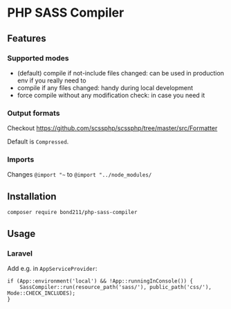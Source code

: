# PHP SASS Compiler

## Features

### Supported modes

- (default) compile if not-include files changed: can be used in production env if you really need to
- compile if any files changed: handy during local development
- force compile without any modification check: in case you need it


### Output formats

Checkout https://github.com/scssphp/scssphp/tree/master/src/Formatter

Default is `Compressed`.

### Imports

Changes `@import "~` to `@import "../node_modules/`


## Installation

    composer require bond211/php-sass-compiler


## Usage

### Laravel

Add e.g. in `AppServiceProvider`:

    if (App::environment('local') && !App::runningInConsole()) {
        SassCompiler::run(resource_path('sass/'), public_path('css/'), Mode::CHECK_INCLUDES);
    }

